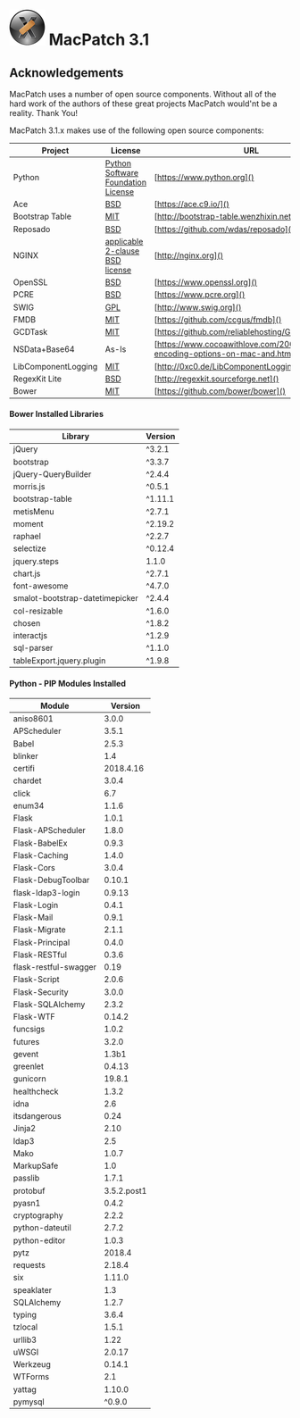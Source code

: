 # ![MPLogo](./images/MPLogo_64x64.png) MacPatch 3.1

## Acknowledgements

MacPatch uses a number of open source components. Without all of the hard work of the authors of these great projects MacPatch would'nt be a reality. Thank You!

MacPatch 3.1.x makes use of the following open source components:

|Project|License|URL|
|---|---|---|
| Python | [Python Software Foundation License](https://www.python.org/download/releases/2.7/license/) | [https://www.python.org]() |
| Ace | [BSD](https://github.com/ajaxorg/ace/blob/master/LICENSE) | [https://ace.c9.io/]() |
| Bootstrap Table | [MIT](https://github.com/wenzhixin/bootstrap-table/blob/develop/LICENSE) | [http://bootstrap-table.wenzhixin.net.cn]() |
| Reposado | [BSD](https://github.com/wdas/reposado/blob/master/LICENSE.txt) | [https://github.com/wdas/reposado]() |
| NGINX | [applicable 2-clause BSD license](http://nginx.org/LICENSE) | [http://nginx.org]() |
| OpenSSL | [BSD](https://www.openssl.org/source/license.html) | [https://www.openssl.org]() |
| PCRE | [BSD](https://www.pcre.org/licence.txt) | [https://www.pcre.org]() |
| SWIG | [GPL](http://www.swig.org/Release/LICENSE) | [http://www.swig.org]() |
| FMDB | [MIT](https://github.com/ccgus/fmdb/blob/master/LICENSE.txt) | [https://github.com/ccgus/fmdb]() | 
| GCDTask | [MIT](https://github.com/reliablehosting/GCDTask/blob/master/LICENSE)| [https://github.com/reliablehosting/GCDTask]() | 
| NSData+Base64 | As-Is | [https://www.cocoawithlove.com/2009/06/base64-encoding-options-on-mac-and.html]() |
| LibComponentLogging | [MIT](https://github.com/aharren/LibComponentLogging-Core) | [http://0xc0.de/LibComponentLogging]() |
| RegexKit Lite | [BSD](http://regexkit.sourceforge.net/Documentation/RegexKitProgrammingGuide.html#LicenseInformation) | [http://regexkit.sourceforge.net]() |
| Bower | [MIT](https://github.com/bower/bower/blob/master/LICENSE) | [https://github.com/bower/bower]() |

#### Bower Installed Libraries

| Library | Version |
|---|---|
| jQuery | ^3.2.1 |
| bootstrap | ^3.3.7 |
| jQuery-QueryBuilder | ^2.4.4 |
| morris.js | ^0.5.1 |
| bootstrap-table | ^1.11.1 |
| metisMenu | ^2.7.1 |
| moment | ^2.19.2 |
| raphael | ^2.2.7 |
| selectize | ^0.12.4 |
| jquery.steps | 1.1.0 |
| chart.js | ^2.7.1 |
| font-awesome | ^4.7.0 |
| smalot-bootstrap-datetimepicker | ^2.4.4 |
| col-resizable | ^1.6.0 |
| chosen | ^1.8.2 |
| interactjs | ^1.2.9 |
| sql-parser | ^1.1.0 |
| tableExport.jquery.plugin | ^1.9.8 |

#### Python - PIP Modules Installed
| Module | Version |
|---|---|
| aniso8601 | 3.0.0 |
| APScheduler | 3.5.1 |
| Babel | 2.5.3 |
| blinker | 1.4 |
| certifi | 2018.4.16 |
| chardet | 3.0.4 |
| click | 6.7 |
| enum34 | 1.1.6 |
| Flask | 1.0.1 |
| Flask-APScheduler | 1.8.0 |
| Flask-BabelEx | 0.9.3 |
| Flask-Caching | 1.4.0 |
| Flask-Cors | 3.0.4 |
| Flask-DebugToolbar | 0.10.1 |
| flask-ldap3-login | 0.9.13 |
| Flask-Login | 0.4.1 |
| Flask-Mail | 0.9.1 |
| Flask-Migrate | 2.1.1 |
| Flask-Principal | 0.4.0 |
| Flask-RESTful | 0.3.6 |
| flask-restful-swagger | 0.19 |
| Flask-Script | 2.0.6 |
| Flask-Security | 3.0.0 |
| Flask-SQLAlchemy | 2.3.2 |
| Flask-WTF | 0.14.2 |
| funcsigs | 1.0.2 |
| futures | 3.2.0 |
| gevent | 1.3b1 |
| greenlet | 0.4.13 |
| gunicorn | 19.8.1 |
| healthcheck | 1.3.2 |
| idna | 2.6 |
| itsdangerous | 0.24 |
| Jinja2 | 2.10 |
| ldap3 | 2.5 |
| Mako | 1.0.7 |
| MarkupSafe | 1.0 |
| passlib | 1.7.1 |
| protobuf | 3.5.2.post1 |
| pyasn1 | 0.4.2 |
| cryptography | 2.2.2 |
| python-dateutil | 2.7.2 |
| python-editor | 1.0.3 |
| pytz | 2018.4 |
| requests | 2.18.4 |
| six | 1.11.0 |
| speaklater | 1.3 |
| SQLAlchemy | 1.2.7 |
| typing | 3.6.4 |
| tzlocal | 1.5.1 |
| urllib3 | 1.22 |
| uWSGI | 2.0.17 |
| Werkzeug | 0.14.1 |
| WTForms | 2.1 |
| yattag | 1.10.0 |
| pymysql | ^0.9.0 |
